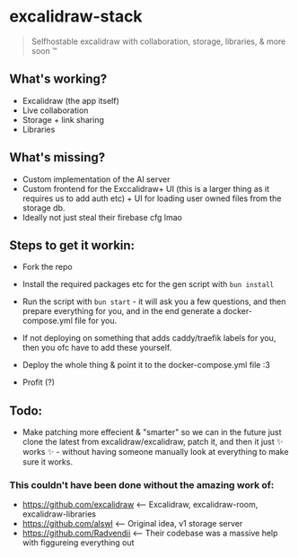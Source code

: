 # excalidraw-stack

> Selfhostable excalidraw with collaboration, storage, libraries, & more soon ™️

## What's working?

- Excalidraw (the app itself)
- Live collaboration
- Storage + link sharing
- Libraries

## What's missing?

- Custom implementation of the AI server
- Custom frontend for the Exccalidraw+ UI (this is a larger thing as it requires us to add auth etc) + UI for loading user owned files from the storage db.
- Ideally not just steal their firebase cfg lmao

## Steps to get it workin:

- Fork the repo

- Install the required packages etc for the gen script with `bun install`

- Run the script with `bun start` - it will ask you a few questions, and then prepare everything for you, and in the end generate a docker-compose.yml file for you.

- If not deploying on something that adds caddy/traefik labels for you, then you ofc have to add these yourself.

- Deploy the whole thing & point it to the docker-compose.yml file :3

- Profit (?)

## Todo:

- Make patching more effecient & "smarter" so we can in the future just clone the latest from excalidraw/excalidraw, patch it, and then it just ✨ works ✨ - without having someone manually look at everything to make sure it works.

### This couldn't have been done without the amazing work of:

- https://github.com/excalidraw <-- Excalidraw, excalidraw-room, excalidraw-libraries
- https://github.com/alswl <-- Original idea, v1 storage server
- https://github.com/Radvendii <-- Their codebase was a massive help with figgureing everything out
